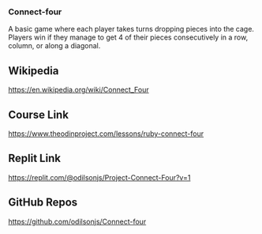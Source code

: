 ### Connect-four
 A basic game where each player takes turns dropping pieces into the cage. Players win if they manage to get 4 of their pieces consecutively in a row, column, or along a diagonal.

## Wikipedia
https://en.wikipedia.org/wiki/Connect_Four


## Course Link
https://www.theodinproject.com/lessons/ruby-connect-four


## Replit Link
https://replit.com/@odilsonjs/Project-Connect-Four?v=1

## GitHub Repos
https://github.com/odilsonjs/Connect-four